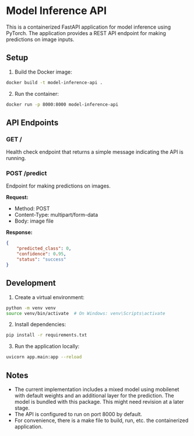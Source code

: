 # Model Inference API

This is a containerized FastAPI application for model inference using PyTorch. The application provides a REST API endpoint for making predictions on image inputs.

## Setup

1. Build the Docker image:
```bash
docker build -t model-inference-api .
```

2. Run the container:
```bash
docker run -p 8000:8000 model-inference-api
```

## API Endpoints

### GET /
Health check endpoint that returns a simple message indicating the API is running.

### POST /predict
Endpoint for making predictions on images.

**Request:**
- Method: POST
- Content-Type: multipart/form-data
- Body: image file

**Response:**
```json
{
    "predicted_class": 0,
    "confidence": 0.95,
    "status": "success"
}
```

## Development

1. Create a virtual environment:
```bash
python -m venv venv
source venv/bin/activate  # On Windows: venv\Scripts\activate
```

2. Install dependencies:
```bash
pip install -r requirements.txt
```

3. Run the application locally:
```bash
uvicorn app.main:app --reload
```

## Notes

- The current implementation includes a mixed model using mobilenet with default weights and an additional layer for the prediction. The model is bundled with this package. This might need revision at a later stage.
- The API is configured to run on port 8000 by default. 
- For convenience, there is a make file to build, run, etc. the containerized application.